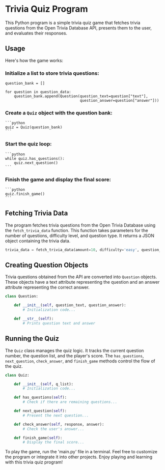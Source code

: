 # Trivia Quiz Program

This Python program is a simple trivia quiz game that fetches trivia questions from the Open Trivia Database API, presents them to the user, and evaluates their responses.

## Usage

Here's how the game works:

### Initialize a list to store trivia questions:

```
question_bank = []

for question in question_data:
    question_bank.append(Question(question_text=question["text"],
                                  question_answer=question["answer"]))
```

### Create a `Quiz` object with the question bank:

    ```python
    quiz = Quiz(question_bank)
    ```

### Start the quiz loop:

    ```python
    while quiz.has_questions():
        quiz.next_question()
    ```

### Finish the game and display the final score:

    ```python
    quiz.finish_game()
    ```

## Fetching Trivia Data

The program fetches trivia questions from the Open Trivia Database using the `fetch_trivia_data` function. This function takes parameters for the number of questions, difficulty level, and question type. It returns a JSON object containing the trivia data.

```python
trivia_data = fetch_trivia_data(amount=10, difficulty='easy', question_type='boolean')
```

## Creating Question Objects

Trivia questions obtained from the API are converted into `Question` objects. These objects have a text attribute representing the question and an answer attribute representing the correct answer.

```python
class Question:

    def __init__(self, question_text, question_answer):
        # Initialization code...

    def __str__(self):
        # Prints question text and answer
```

## Running the Quiz

The `Quiz` class manages the quiz logic. It tracks the current question number, the question list, and the player's score. The `has_questions`, `next_question`, `check_answer`, and `finish_game` methods control the flow of the quiz.

```python
class Quiz:

    def __init__(self, q_list):
        # Initialization code...

    def has_questions(self):
        # Check if there are remaining questions...

    def next_question(self):
        # Present the next question...

    def check_answer(self, response, answer):
        # Check the user's answer...

    def finish_game(self):
        # Display the final score...
```

To play the game, run the 'main.py' file in a terminal. Feel free to customize the program or integrate it into other projects. Enjoy playing and learning with this trivia quiz program!
